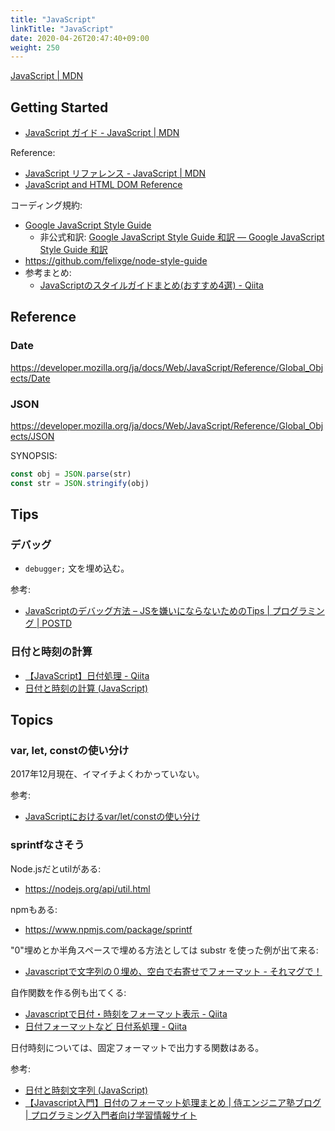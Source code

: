 ```yaml
---
title: "JavaScript"
linkTitle: "JavaScript"
date: 2020-04-26T20:47:40+09:00
weight: 250
---
```


[JavaScript | MDN](https://developer.mozilla.org/ja/docs/Web/JavaScript)

## Getting Started

- [JavaScript ガイド - JavaScript | MDN](https://developer.mozilla.org/ja/docs/Web/JavaScript/Guide "JavaScript ガイド - JavaScript | MDN")

Reference:

- [JavaScript リファレンス - JavaScript | MDN](https://developer.mozilla.org/ja/docs/Web/JavaScript/Reference "JavaScript リファレンス - JavaScript | MDN")
- [JavaScript and HTML DOM Reference](https://www.w3schools.com/jsref/ "JavaScript and HTML DOM Reference")

コーディング規約:

- [Google JavaScript Style Guide](https://google.github.io/styleguide/javascriptguide.xml "Google JavaScript Style Guide")
  - 非公式和訳: [Google JavaScript Style Guide 和訳 — Google JavaScript Style Guide 和訳](http://cou929.nu/data/google_javascript_style_guide/ "Google JavaScript Style Guide 和訳 — Google JavaScript Style Guide 和訳")
- https://github.com/felixge/node-style-guide
- 参考まとめ:
  - [JavaScriptのスタイルガイドまとめ(おすすめ4選) - Qiita](https://qiita.com/takeharu/items/dee0972e5f39bfd4d7c8 "JavaScriptのスタイルガイドまとめ(おすすめ4選) - Qiita")


## Reference
### Date

https://developer.mozilla.org/ja/docs/Web/JavaScript/Reference/Global_Objects/Date

### JSON

https://developer.mozilla.org/ja/docs/Web/JavaScript/Reference/Global_Objects/JSON

SYNOPSIS:

```JavaScript
const obj = JSON.parse(str)
const str = JSON.stringify(obj)
```

## Tips

### デバッグ

- `debugger;` 文を埋め込む。

参考:

- [JavaScriptのデバッグ方法 – JSを嫌いにならないためのTips | プログラミング | POSTD](http://postd.cc/how-to-not-hate-javascript-tips-from-the-frontline/ "JavaScriptのデバッグ方法 – JSを嫌いにならないためのTips | プログラミング | POSTD")

### 日付と時刻の計算

- [【JavaScript】日付処理 - Qiita](https://qiita.com/kazu56/items/cca24cfdca4553269cab "【JavaScript】日付処理 - Qiita")
- [日付と時刻の計算 (JavaScript)](https://msdn.microsoft.com/ja-jp/library/ee532932%28v=vs.94%29.aspx "日付と時刻の計算 (JavaScript)")

## Topics
### var, let, constの使い分け

2017年12月現在、イマイチよくわかっていない。

参考:

- [JavaScriptにおけるvar/let/constの使い分け](https://sbfl.net/blog/2016/07/14/javascript-var-let-const/ "JavaScriptにおけるvar/let/constの使い分け")

### sprintfなさそう

Node.jsだとutilがある:

- https://nodejs.org/api/util.html

npmもある:

- https://www.npmjs.com/package/sprintf

"0"埋めとか半角スペースで埋める方法としては substr を使った例が出て来る:

- [Javascriptで文字列の０埋め、空白で右寄せでフォーマット - それマグで！](http://takuya-1st.hatenablog.jp/entry/2014/12/03/114154 "Javascriptで文字列の０埋め、空白で右寄せでフォーマット - それマグで！")

自作関数を作る例も出てくる:

- [Javascriptで日付・時刻をフォーマット表示 - Qiita](https://qiita.com/pseudo_foxkeh/items/9297a834bc8e05133e7a "Javascriptで日付・時刻をフォーマット表示 - Qiita")
- [日付フォーマットなど 日付系処理 - Qiita](https://qiita.com/osakanafish/items/c64fe8a34e7221e811d0 "日付フォーマットなど 日付系処理 - Qiita")

日付時刻については、固定フォーマットで出力する関数はある。

参考:

- [日付と時刻文字列 (JavaScript)](https://msdn.microsoft.com/ja-jp/library/ff743760(v=vs.94).aspx "日付と時刻文字列 (JavaScript)")
- [【Javascript入門】日付のフォーマット処理まとめ | 侍エンジニア塾ブログ | プログラミング入門者向け学習情報サイト](https://www.sejuku.net/blog/23064 "【Javascript入門】日付のフォーマット処理まとめ | 侍エンジニア塾ブログ | プログラミング入門者向け学習情報サイト")
